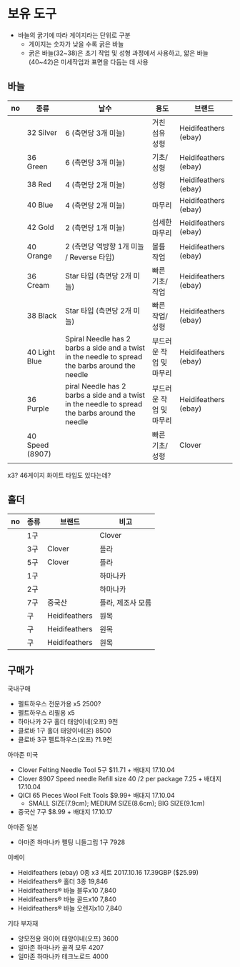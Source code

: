 # 보유 도구

- 바늘의 굵기에 따라 게이지라는 단위로 구분
  - 게이지는 숫자가 낮을 수록 굵은 바늘
  - 굵은 바늘(32~38)은 초기 작업 및 성형 과정에서 사용하고, 얇은 바늘(40~42)은 미세작업과 표면을 다듬는 데 사용

## 바늘

| no | 종류 | 날수 | 용도 | 브랜드 |
| --- | --- | --- | --- | --- | 
|  | 32 Silver | 6 (측면당 3개 미늘) | 거친 섬유 성형 | Heidifeathers (ebay) | 
|  | 36 Green | 6 (측면당 3개 미늘) | 기초/성형 | Heidifeathers (ebay) |
|  | 38 Red | 4 (측면당 2개 미늘) | 성형 | Heidifeathers (ebay) |  
|  | 40 Blue | 4 (측면당 2개 미늘) | 마무리 | Heidifeathers (ebay) | 
|  | 42 Gold | 2 (측면당 1개 미늘) |  섬세한 마무리 | Heidifeathers (ebay) | 
|  | 40 Orange | 2 (측면당 역방향 1개 미늘 / Reverse 타입) | 볼륨 작업 | Heidifeathers (ebay) | 
|  | 36 Cream | Star 타입 (측면당 2개 미늘) | 빠른 기초/작업 | Heidifeathers (ebay) | 
|  | 38 Black | Star 타입 (측면당 2개 미늘)| 빠른 작업/성형 | Heidifeathers (ebay) | 
|  | 40 Light Blue | Spiral Needle has 2 barbs a side and a twist in the needle to spread the barbs around the needle | 부드러운 작업 및 마무리 | Heidifeathers (ebay) |  
|  | 36 Purple | piral Needle has 2 barbs a side and a twist in the needle to spread the barbs around the needle | 부드러운 작업 및 마무리 | Heidifeathers (ebay) | 
| | 40 Speed (8907) | | 빠른 기초/성형 | Clover |

x3?
46게이지 화이트 타입도 있다는데?

## 홀더

| no | 종류 | 브랜드 | 비고 |
| --- | --- | --- | --- | 
|  | 1구 |  | Clover | 플라 |
|  | 3구  | Clover | 플라 |
|  | 5구  | Clover | 플라 |
|  | 1구 |  | 하마나카 | 플라, 끈적거림 |
|  | 2구 |  | 하마나카 | 플라 |
|  | 7구 | 중국산 | 플라, 제조사 모름 |
|  | 구 | Heidifeathers | 원목 |
|  | 구 | Heidifeathers | 원목 |
|  | 구 | Heidifeathers | 원목 |


## 구매가

국내구매

- 펠트하우스 전문가용 x5 2500?
- 펠트하우스 리필용 x5
- 하마나카 2구 홀더 태양이네(오프) 9천
- 클로바 1구 홀더 태양이네(온) 8500
- 클로바 3구 펠트하우스(오프) ?1.9천

아마존 미국

- Clover Felting Needle Tool 5구 $11.71 + 배대지 17.10.04
- Clover 8907 Speed needle Refill size 40 /2 per package 7.25 + 배대지 17.10.04
- QICI 65 Pieces Wool Felt Tools $9.99+ 배대지 17.10.04
  - SMALL SIZE(7.9cm); MEDIUM SIZE(8.6cm); BIG SIZE(9.1cm)
- 중국산 7구 $8.99 + 배대지 17.10.17

아마존 일본

- 아마존  하마나카 펠팅 니들그립 1구 7928

이베이 

 - Heidifeathers (ebay) 0종 x3 세트 2017.10.16 17.39GBP ($25.99)
 - Heidifeathers® 홀더 3종 19,846
 - Heidifeathers® 바늘 블루x10 7,840
 - Heidifeathers® 바늘 골드x10 7,840
 - Heidifeathers® 바늘 오렌지x10 7,840

 기타 부자재

 - 양모전용 와이어 태양이네(오프) 3600
 - 일마존  하마나카 골격 모루 4207
 - 일마존  하마나카 테크노로드 4000
 